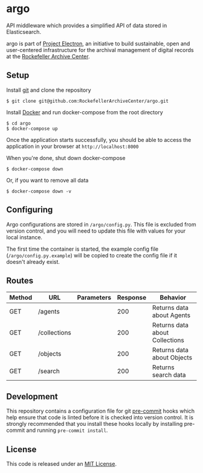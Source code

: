 # argo

API middleware which provides a simplified API of data stored in Elasticsearch.

argo is part of [Project Electron](https://github.com/RockefellerArchiveCenter/project_electron), an initiative to build sustainable, open and user-centered infrastructure for the archival management of digital records at the [Rockefeller Archive Center](http://rockarch.org/).

## Setup

Install [git](https://git-scm.com/) and clone the repository

    $ git clone git@github.com:RockefellerArchiveCenter/argo.git

Install [Docker](https://store.docker.com/search?type=edition&offering=community) and run docker-compose from the root directory

    $ cd argo
    $ docker-compose up

Once the application starts successfully, you should be able to access the application in your browser at `http://localhost:8000`

When you're done, shut down docker-compose

    $ docker-compose down

Or, if you want to remove all data

    $ docker-compose down -v


## Configuring

Argo configurations are stored in `/argo/config.py`. This file is excluded from version control, and you will need to update this file with values for your local instance.

The first time the container is started, the example config file (`/argo/config.py.example`) will be copied to create the config file if it doesn't already exist.


## Routes

| Method | URL | Parameters | Response  | Behavior  |
|--------|-----|---|---|---|
|GET|/agents||200|Returns data about Agents|
|GET|/collections||200|Returns data about Collections|
|GET|/objects||200|Returns data about Objects|
|GET|/search||200|Returns search data|


## Development

This repository contains a configuration file for git [pre-commit](https://pre-commit.com/) hooks which help ensure that code is linted before it is checked into version control. It is strongly recommended that you install these hooks locally by installing pre-commit and running `pre-commit install`.


## License

This code is released under an [MIT License](LICENSE).
